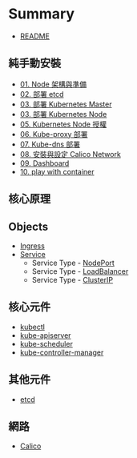 # Summary

* [README](README.md)

## 純手動安裝

* [01. Node 架構與準備](deploy1.8/01-prerequisites.md)
* [02. 部署 etcd](deploy1.8/02-bootstrapping-etcd.md)
* [03. 部署 Kubernetes Master](deploy1.8/03-bootstrapping-master.md)
* [03. 部署 Kubernetes Node](deploy1.8/04-bootstrapping-node.md)
* [05. Kubernetes Node 授權](deploy1.8/05-node-csr.md)
* [06. Kube-proxy 部署](deploy1.8/06-Kube-proxy.md)
* [07. Kube-dns 部署](deploy1.8/07-Kube-dns.md)
* [08. 安裝與設定 Calico Network](deploy1.8/08-network.md)
* [09. Dashboard](deploy1.8/09-dashboard.md)
* [10. play with container](deploy1.8/10-play-with-container.md)

## 核心原理

## Objects
* [Ingress](objects/ingress.md)
* [Service]()
    * Service Type - [NodePort](objects/setviceTypes.md)
    * Service Type - [LoadBalancer](objects/setviceTypes.md)
    * Service Type - [ClusterIP](objects/setviceTypes.md)

## 核心元件
* [kubectl](component/core)
* [kube-apiserver](component/core)
* [kube-scheduler](component/core)
* [kube-controller-manager](component/core)

## 其他元件

* [etcd]()

## 網路
* [Calico](concept/network/calico.md)
